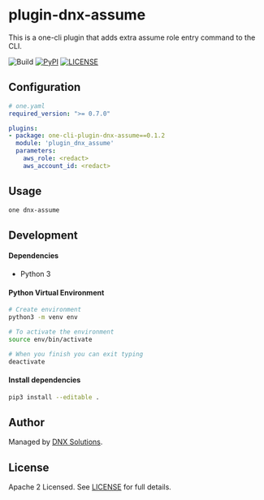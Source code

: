 # plugin-dnx-assume

This is a one-cli plugin that adds extra assume role entry command to the CLI.

![Build](https://github.com/DNXLabs/plugin-dnx-assume/workflows/Build/badge.svg)
[![PyPI](https://badge.fury.io/py/one-cli-plugin-dnx-assume.svg)](https://pypi.python.org/pypi/one-cli-plugin-dnx-assume/)
[![LICENSE](https://img.shields.io/github/license/DNXLabs/plugin-dnx-assume)](https://github.com/DNXLabs/plugin-dnx-assume/blob/master/LICENSE)


## Configuration

```yaml
# one.yaml
required_version: ">= 0.7.0"

plugins:
- package: one-cli-plugin-dnx-assume==0.1.2
  module: 'plugin_dnx_assume'
  parameters:
    aws_role: <redact>
    aws_account_id: <redact>
```

## Usage

```bash
one dnx-assume
```

## Development

#### Dependencies

- Python 3

#### Python Virtual Environment

```bash
# Create environment
python3 -m venv env

# To activate the environment
source env/bin/activate

# When you finish you can exit typing
deactivate
```

#### Install dependencies

```bash
pip3 install --editable .
```

## Author

Managed by [DNX Solutions](https://github.com/DNXLabs).

## License

Apache 2 Licensed. See [LICENSE](https://github.com/DNXLabs/plugin-dnx-assume/blob/master/LICENSE) for full details.